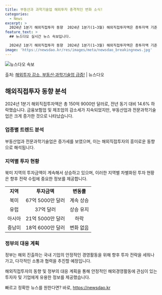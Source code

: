 ```yaml
---
title: 부동산과 과학기술업 해외투자 충격적인 변화 소식!
categories:
  - News
excerpt: >
  2024년 1분기 해외직접투자 동향  2024년 1분기(1~3월) 해외직접투자액은 총투자액 기준 150억 9…
feature_text: >
  ## 뉴스다오 실시간 뉴스 속보입니다.

  2024년 1분기 해외직접투자 동향  2024년 1분기(1~3월) 해외직접투자액은 총투자액 기준 150억 9…
image: 'https://newsdao.kr/res/images/meta/newsdao_breakingnews.jpg'
---
```


![뉴스다오 속보](https://newsdao.kr/res/images/meta/newsdao_breakingnews.jpg)

<p>출처: <a href="https://newsdao.kr/4354" rel="dofollow">해외투자 감소, 부동산·과학기술업 급증!</a> | 뉴스다오</p>

<h2 data-ke-size="size26">해외직접투자 동향 분석</h2>
<p data-ke-size="size16">2024년 1분기 해외직접투자액은 총 150억 9000만 달러로, 전년 동기 대비 14.6% 하락했습니다. 금융보험업 및 제조업의 감소세가 지속되었지만, 부동산업과 전문과학기술업은 크게 증가한 것으로 나타났습니다.</p>

<h3 data-ke-size="size24">업종별 트렌드 분석</h3>
<p data-ke-size="size16">부동산업과 전문과학기술업은 증가세를 보였으며, 이는 해외직접투자의 흥미로운 동향으로 해석됩니다.</p>

<h3 data-ke-size="size24">지역별 투자 현황</h3>
<p data-ke-size="size16">북미 지역의 투자금액이 계속해서 상승하고 있으며, 이러한 지역별 차별화된 투자 현황은 향후 전략 수립에 중요한 정보를 제공합니다.</p>

<table>
	<tr>
		<td style="text-align: center; height: 17px;"><b>지역</b></td>
		<td style="text-align: center; height: 17px;"><b>투자금액</b></td>
		<td style="text-align: center; height: 17px;"><b>변동률</b></td>
	</tr>
	<tr>
		<td style="text-align: center; height: 17px;">북미</td>
		<td style="text-align: center; height: 17px;">67억 5000만 달러</td>
		<td style="text-align: center; height: 17px;">계속 상승</td>
	</tr>
	<tr>
		<td style="text-align: center; height: 17px;">유럽</td>
		<td style="text-align: center; height: 17px;">37억 달러</td>
		<td style="text-align: center; height: 17px;">상승 유지</td>
	</tr>
	<tr>
		<td style="text-align: center; height: 17px;">아시아</td>
		<td style="text-align: center; height: 17px;">21억 5000만 달러</td>
		<td style="text-align: center; height: 17px;">하락</td>
	</tr>
	<tr>
		<td style="text-align: center; height: 17px;">중남미</td>
		<td style="text-align: center; height: 17px;">18억 6000만 달러</td>
		<td style="text-align: center; height: 17px;">변화 없음</td>
	</tr>
</table>

<h3 data-ke-size="size24">정부의 대응 계획</h3>
<p data-ke-size="size16">정부는 해외 진출하는 국내 기업의 안정적인 경영활동을 위해 향후 투자 전략을 세워나가고, 다각적인 소통과 협력을 추진할 예정입니다.</p>

<p data-ke-size="size16">해외직접투자의 동향 및 정부의 대응 계획을 통해 안정적인 해외경영활동에 관심이 있는 투자자 및 기업에게 유용한 정보를 제공했습니다.</p>

<p data-ke-size="size16"></p> 

빠르고 정확한 뉴스를 원한다면? 바로, <a href="https://newsdao.kr" rel="dofollow">https://newsdao.kr</a>



